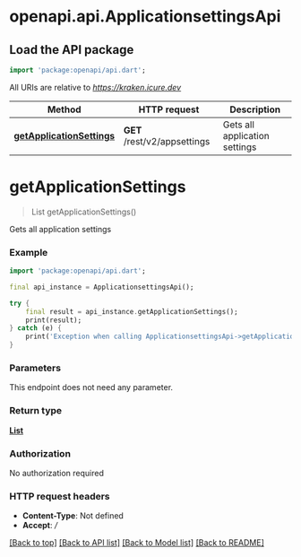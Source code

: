 # openapi.api.ApplicationsettingsApi

## Load the API package
```dart
import 'package:openapi/api.dart';
```

All URIs are relative to *https://kraken.icure.dev*

Method | HTTP request | Description
------------- | ------------- | -------------
[**getApplicationSettings**](ApplicationsettingsApi.md#getapplicationsettings) | **GET** /rest/v2/appsettings | Gets all application settings


# **getApplicationSettings**
> List<ApplicationSettingsDto> getApplicationSettings()

Gets all application settings

### Example
```dart
import 'package:openapi/api.dart';

final api_instance = ApplicationsettingsApi();

try {
    final result = api_instance.getApplicationSettings();
    print(result);
} catch (e) {
    print('Exception when calling ApplicationsettingsApi->getApplicationSettings: $e\n');
}
```

### Parameters
This endpoint does not need any parameter.

### Return type

[**List<ApplicationSettingsDto>**](ApplicationSettingsDto.md)

### Authorization

No authorization required

### HTTP request headers

 - **Content-Type**: Not defined
 - **Accept**: */*

[[Back to top]](#) [[Back to API list]](../README.md#documentation-for-api-endpoints) [[Back to Model list]](../README.md#documentation-for-models) [[Back to README]](../README.md)

